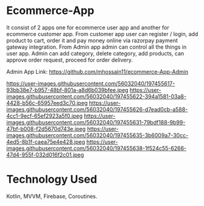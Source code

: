 # Ecommerce-App

It consist of 2 apps one for ecommerce user app and another for ecommerce customer app. From customer app user can register / login, add product to cart, order it and pay money online via razorpay payment gateway integration. From Admin app admin can control all the things in user app. Admin can add category, delete category, add products, can approve order request, proceed for order delivery.

 Admin App Link: https://github.com/mhossain11/ecommerce-App-Admin

https://user-images.githubusercontent.com/56032040/197455617-93bb38e7-b957-48bf-801a-a8d6b039bfee.jpeg
https://user-images.githubusercontent.com/56032040/197455622-394a1581-03a8-4428-b56c-65957eed3c70.jpeg
https://user-images.githubusercontent.com/56032040/197455626-d7ead0cb-a588-4cc1-9ecf-65ef2923a5f0.jpeg
https://user-images.githubusercontent.com/56032040/197455631-79bdf188-9b99-47bf-b008-f2d5670d743e.jpeg
https://user-images.githubusercontent.com/56032040/197455635-3b6009a7-30cc-4ed5-8b1f-caea75e4e428.jpeg
https://user-images.githubusercontent.com/56032040/197455638-1f524c55-6266-47d4-955f-032d016f2c01.jpeg



# Technology Used

 Kotlin, MVVM, Firebase, Coroutines.
